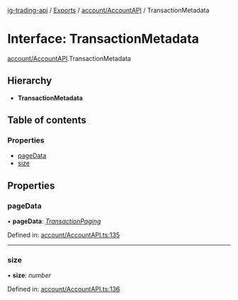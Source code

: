 [ig-trading-api](../README.md) / [Exports](../modules.md) / [account/AccountAPI](../modules/account_accountapi.md) / TransactionMetadata

# Interface: TransactionMetadata

[account/AccountAPI](../modules/account_accountapi.md).TransactionMetadata

## Hierarchy

- **TransactionMetadata**

## Table of contents

### Properties

- [pageData](account_accountapi.transactionmetadata.md#pagedata)
- [size](account_accountapi.transactionmetadata.md#size)

## Properties

### pageData

• **pageData**: [_TransactionPaging_](account_accountapi.transactionpaging.md)

Defined in: [account/AccountAPI.ts:135](https://github.com/bennycode/ig-trading-api/blob/a046dbb/src/account/AccountAPI.ts#L135)

---

### size

• **size**: _number_

Defined in: [account/AccountAPI.ts:136](https://github.com/bennycode/ig-trading-api/blob/a046dbb/src/account/AccountAPI.ts#L136)
